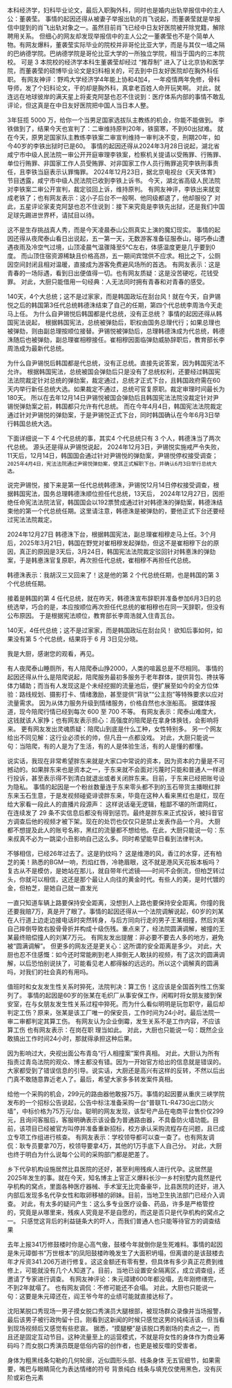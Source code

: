 本科经济学，妇科毕业论文，最后入职胸外科，同时也是婚内出轨举报信中的主人公：董袭莹。
事情的起因还得从被妻子举报出轨的肖飞说起，而董袭莹就是举报信中提到的肖飞出轨对象之一。虽然目前肖飞已经中日友好医院被开除党籍，解除聘用关系。
但细心的网友却发现举报信中的主人公之一董袭莹也不是个简单人物。有网友爆料，董袭莹实际毕业的院校并非哥伦比亚大学，而是与其仅一墙之隔的巴纳德学院。巴纳德学院是哥伦比亚大学的一所独立学院，相当于国内的三本院校。
可是 3 本院校的经济学本科生董袭莹却经过 “推荐制” 进入了让北京协和医学院，而董袭莹的硕博毕业论文是妇科相关的，可去到中日友好医院却在胸外科任职。
有网友神评：野鸡大学经济学4年能上协和4加4，一年疫情两年免修，骨科导师，发了个妇科论文，干的却是胸外科，真拿老百姓人命开玩笑啊。
对此，就连远在地球彼岸的满天星上将麦克阿瑟也忍不住说到：医疗体系内部的事情不敢乱评论，但这真是在中日友好医院把中国人当日本人整。

3年狂揽 5000 万，给你一个当男足国家选拔队主教练的机会，你能不能做到。
李铁做到了，结果今天也宣判了：二审维持原判20年，铁窗寒，不到60出狱难。
就在今天，原男足国家队主教练李铁案二审宣判维持一审判决不变，刑期20年，如今40岁的李铁出狱时已是60。
事情的起因还得从2024年3月28日说起，湖北省咸宁市中级人民法院一审公开开庭审理李铁案，检察机关提请以受贿罪、行贿罪、单位行贿罪、非国家工作人员受贿罪、对非国家工作人员行贿罪追究李铁刑事责任，且李铁当庭表示认罪悔罪。
2024年12月23日，据北京电视台《天天体育》节目透露，咸宁市中级人民法院已收到李铁上诉书。
今天，湖北省高级人民法院对李铁案二审公开宣判，裁定驳回上诉，维持原判。
有网友神评，李铁出来就变成老铁了；也有网友表示：这小子后台不一般啊、他同级都退了，他却服役了
对此，五星评论家麦克阿瑟也忍不住说到：接下来究竟是李铁先出狱，还是我们中国足球先踢进世界杯，请拭目以待。

这不是生存挑战真人秀，而是今天凌晨泰山公厕真实上演的魔幻现实。
事情的起因还得从夜爬泰山看日出说起，五一第一天，无数游客准备征服泰山，碰巧泰山遭遇夜雨及冷空气过境，山顶凌晨气温骤降至5°C左右，体感温度更是几乎要到0度。
而山顶住宿资源稀缺且价格高昂，五一期间宾馆供不应求。相比之下，公厕因空间封闭且相对温暖，直接成为游客免费避风场所的首选。
有网友表示：这是青春的一场际遇，看到日出便值得一切。也有网友质疑：这是没苦硬吃，花钱受罪。
对此，大厨只能借用一句经典：人无法同时拥有青春和对青春的感受。


140天，4个大总统；这不是过家家，而是韩国政坛在刮台风！就在今天，自尹锡悦之后的韩国第3任代总统韩德洙结束了自己的任期，第四个代总统李周浩今天走马上任。
为什么自尹锡悦后韩国都是代总统，没有正总统？
事情的起因还得从韩国宪法说起，
根据韩国宪法，总统被弹劾后，职权由国务总理代行；如果总理也被弹劾，则由副总理按顺位接替。尹锡悦被弹劾后，总理韩德洙成为代总统，韩德洙随后也被弹劾，副总理崔相穆接任。崔相穆因面临弹劾威胁辞职后，教育部长李周浩成为最新代总统。

为什么自尹锡悦后韩国都是代总统，没有正总统。直接先说答案，因为韩国宪法不允许。
根据韩国宪法，总统被国会弹劾后只是没有了总统权利，还要经过韩国宪法法院裁定针对总统的弹劾案，裁定通过，总统才正式下台，且韩国政府需在60天内举行新任总统大选。如果裁定不通过，总统可官复原职。裁定审理时间最长为180天。
所以在去年12月14日尹锡悦被国会弹劾后且韩国宪法法院没裁定针对尹锡悦弹劾案之前，韩国都只允许有代总统。
而在今年4月4日，韩国宪法法院裁定通过针对尹锡悦的弹劾案，于是尹锡悦正式下台，同时韩国确认在今年6月3日举行韩国总统大选。

下面详细说一下 4 个代总统的事，其实4 个代总统只有 3 个人，韩德洙当了两次代总统。
源头还是得从尹锡悦说起，
2024年12月3日，尹锡悦实施戒严令失败，11天后，12月14日，韩国国会通过针对尹锡悦的弹劾案，尹锡悦停权接受调查；`2025年4月4日，宪法法院通过尹锡悦弹劾案，使其正式解职下台。并确认6月3日举行总统大选。`

说完尹锡悦，接下来是第一任代总统韩德洙，尹锡悦12月14日停权接受调查，根据韩国宪法，国务总理韩德洙顺位担任代总统，13天后， 2024年12月27日，因拒绝任命宪法法院法官，韩国国会以192票赞成通过针对韩德洙的弹劾案，韩德洙结束他的第一个代总统任期。这里请注意，韩德洙是被弹劾的，要他正式下台还要经过宪法法院裁定。

 2024年12月27日 韩德洙下台，根据韩国宪法，副总理崔相穆走马上任。3个月后，2025年3月21日，韩国在野党对崔相穆发起弹劾，但这不是崔相穆下台的原因，真正的原因是3天后，3月24日，韩国宪法法院裁定驳回针对韩悳洙的弹劾案，于是韩悳洙官复原职，再次担任代总统，崔相穆不再担任代总统。

韩德洙表示：我胡汉三又回来了！这是他的第 2 个代总统任期，也是韩国的第 3 个代总统任期。

接着是韩国的第 4 任代总统，就在昨天，韩德洙宣布辞职并准备参加6月3日的总统选举，巧合的是，本应按顺位再次担任代总统的崔相穆也在同一天辞职，但没有公布原因。
于是根据宪法顺位，教育部长李周浩就入住青瓦台。

140天，4任代总统；这不是过家家，而是韩国政坛在刮台风！
欲知后事如何，如果没有第 5 个代总统，结果将于 6 月 3日见分晓。

我是大厨，感谢您的观看，再见。


有人夜爬泰山睡厕所，有人陪爬泰山挣2000，人类的喧嚣总是不尽相同。
事情的起因还得从什么是陪爬说起，陪爬服务最初多服务于老年群体，提供背包、搀扶等体力辅助；而当有人发现这是个未经挖掘的流量池后，便扩展至如今的全方位体验：路线规划、摄影打卡、情绪激励，甚至提供“背驮”“公主抱”等特殊要求以应对流量需求。
因为从体力服务升级到情绪服务，价格自然也水涨船高。
据媒体报道，现今陪爬行情已经到每次 600 至 700 不等。
有网友表示：爬泰山难度大，这钱就该人家挣；也有网友表示担心：高强度的陪爬是在拿身体换钱，会影响将来。
更有网友发出灵魂质疑：陪爬山到底是什么工种，女性特别多。
另一个网友给出不同见解：这行业必须长的帅，但凡丑一点都没戏。
对此，大厨只能说一句：当陪爬，有的人是为了生活，有的人是体验生活，有的人是懂的都懂。


说实话，我现在非常希望胖东来就是大家口中常说的资本，因为资本的力量是不可撼动的。如果胖东来也是资本之一，于东来就不会面对污蔑时只能和普通人一样进行投诉，甚至表示得不到清白就退出或者关闭胖东来。目前，于东来已经把账号设为隐私。
事情的起因是一个粉丝数量连于东来零头都不到的玉石带货主播眼红胖东来玉石生意，于是发视频碰瓷诽谤胖东来，毕竟在这种人看来黑红也是红，现在给大家看一段此人的直播片段源声：
这样说话毫无逻辑，粗鄙不堪的所谓网红，在连续发了 29 条不实信息后都没有得到惩罚。最终是胖东来正式投诉，被抖音官方调查后他的视频才被下架。现在的处罚也仅仅只是禁止发表作品一个月。
大厨都不想提及此人的账号名称，黑红的流量都不想给他。在此，大厨只能说一句：东来叔真不必为一跳梁小丑影响自己这么多。同时希望能早日看到法律判决。



不够相信，已经26年过去了。这是豹纹吗？ 这是维港的风，香江的水穿，还有柏芝的美！熟悉的BGM一响，烈焰红唇，冷艳眉眼，这不就是港风天花板本板吗？复古从不是模仿，是她站在那儿，就自带年代滤镜——时间不会倒流，但柏芝转过头，你就可以相信，这还是那个最让人向往的黄金时代。有些人的美，是时代镀的金，但柏芝，是她自己就一直发光


一直只知道车辆上路要保持安全距离，没想到人上路也要保持安全距离。你撞的我还要我赔7万，真是开了眼了。事情的起因还得从一个法院调解说起，60岁的刘某在人行道上边走边接电话时突然转身，与后方同向行走的男子王某相撞，然后刘某自己摔倒导致右股骨骨折并构成十级伤残。重点来了，经法院圆满调解，被撞的王某最终赔偿撞人的刘某7万元。
有网友发出提醒：非必要不要去人多的地方，避免被“圆满调解”。
但更多的网友还是更关心：这所谓的安全距离是多少。
对此，大厨也忍不住感慨：如今还时常能刷到老人摔倒无人敢扶的视频，有了这次的圆满调解，以后恐怕别说扶了，可能看见老人都得躲的远远的。所以这个调解真的圆满吗，对我们的社会真的有用吗。

值班时和女友发生性关系时猝死，法院判决：算工伤！这应该是全国首列性工伤案列了。
事情的起因是60岁的张某在毛织厂从事安保工作，闲暇时将女朋友接到保安室，在与女朋友发生性关系过程中猝死。而为什么看似明明是玩忽职守，最后却判定工伤？原来，张某是该工厂唯一的保安员，工作时间为24小时。最后法院一审二审都判定其算工伤。
有网友认为企业倒霉，发生关系不是工作内容，不应该算工伤
也有网友表示：在岗在职 理当如此。
对此，大厨也只能说一句：既然企业敢搞出工作时间24小时，那就得承担这种后果。

因为影响过大，央视出面公布青岛“行人相撞案”案件真相。
对此，大厨认为所有指责过青岛法院的观众、博主都没有错。因为一开始官方给出的信息就是错误的。大家都受到了错误信息的引导。说实话，大厨还是高兴有这样的反转，不然以后出门真不敢随意靠近老人了。最后，希望大家多多转发案件真相。


给他一个采购的机会，299元的路由器他敢报75万。事情的起因要从重庆三峡学院发布的一个招标公告说起，公告中标注准备采购一台“普联TL-R473G出口防火墙”，中标价格为75万元/台。聪明的网友发现，该型号产品在电商平台售价仅299元，且询问客服后，客服明确表示该设备为普通路由器，不具备防火墙功能。目前，该项目已经被官方叫停并准备重新招标，校方承认采购流程存在问题，且已成立专项工作组进行核查。
有网友表示：学校领导都可以查一查了。也有网友调侃：耿专员要拿70万，校领导要拿4万，其他的1万手底下人自己分。
对此，大厨也终于明白为什么说每个公司的采购部门都是肥差了。


乡下代孕机构设施居然比县医院的还好，甚至利用残疾人进行代孕。这居然是2025年发生的事。就在今天，知名博主上官正义爆料长沙一乡村别墅内竟然是代孕机构的窝点，里面各种医疗器械、手术室无比完备豪华，比县医院的还好，进入内部后发现多名代孕女性和取卵移植的卵妹。目前，当地卫生执法部门已经介入调查。
对此，有太多的疑问产生：这么多专业医疗设备、药品，许多是严格管控的，究竟是从哪里来，残疾人究竟是不是自愿的，而这是否只是代孕机构的窝点之一。
只感觉这背后的利益链条大的吓人，而我们普通人也只能等待官方的调查结果


去年上报341万修鼓楼时你是心高气傲，鼓楼今年就倒你是生死难料。事情的起因是朱元璋御书“万世根本”的凤阳鼓楼昨晚发生了大面积坍塌，但离谱的是该鼓楼去年才斥资341.206万进行修复。这这金额还有零有整，但具体有多少真正花费到维修上，可能就没有几个人知道了。目前，当地已设置安全隔离区，成立调查组，还邀请了专家进行调查。
有网友神评论：朱元璋建600年都没塌，去年刚修缮完，不到2年就塌了。
也有网友调侃：不修可能还不会塌。
对此，大厨也只能说一句：这要是朱元璋还在，阎王爷今年的业绩可能就直接达标了。


沈阳某脱口秀现场一男子摸女脱口秀演员大腿根部，被现场群众录像并当场报警，最后该男子被行政拘留十日。刚看到这新闻的时候只感觉这男的纯纯活该，但当看到现场视频后又感觉有些悲哀。
据悉，“摸腿梗”是该脱口秀剧场的卖点之一，而且还是固定互动节目。这种流量至上的运营模式，不就是将女性的身体作为商业筹码吗？而女脱口秀演员既是低俗内容的创作者，也更是被反噬的受害者。


身体为粗黑线条勾勒的几何轮廓，近似圆形头部、线条身体
无五官细节，如果需要，嘴巴与眼睛简化为表达情绪的符号
背景纯白
线条与填充仅使用黑色，没有灰阶或彩色元素